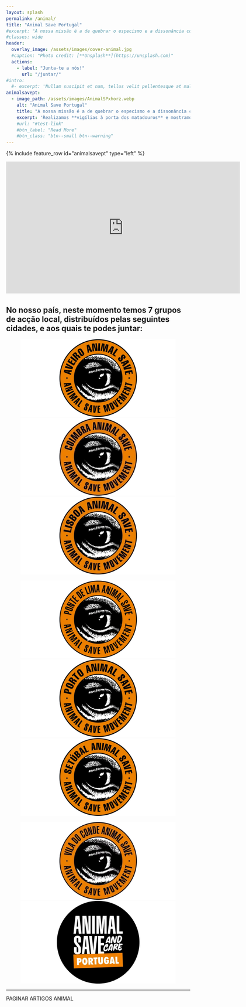 ```yaml
---
layout: splash
permalink: /animal/
title: "Animal Save Portugal"
#excerpt: "A nossa missão é a de quebrar o especismo e a dissonância cognitiva, lutando pelos direitos de todos os animais. Realizamos vigílias à porta dos matadouros e mostramos a exploração e injustiça a que os animais são sujeitos. Fazemos acções de rua e de sensibilização pela libertação animal."
#classes: wide
header:
  overlay_image: /assets/images/cover-animal.jpg
  #caption: "Photo credit: [**Unsplash**](https://unsplash.com)"
  actions:
    - label: "Junta-te a nós!"
      url: "/juntar/"
#intro:
  #- excerpt: 'Nullam suscipit et nam, tellus velit pellentesque at malesuada, enim eaque. Quis nulla, netus tempor in diam gravida tincidunt, *proin faucibus* voluptate felis id sollicitudin. Centered with `type="center"`'
animalsavept:
  - image_path: /assets/images/AnimalSPxhorz.webp
    alt: "Animal Save Portugal"
    title: "A nossa missão é a de quebrar o especismo e a dissonância cognitiva, lutando pelos direitos de todos os animais."
    excerpt: 'Realizamos **vigílias à porta dos matadouros** e mostramos a exploração e injustiça a que os animais são sujeitos. Fazemos acções de rua e de sensibilização pela libertação animal. Encontra-nos no [Instagram](https://instagram.com/animalsave.portugal), [Facebook](https://facebook.com/animalsaveportugal) ou envia-nos um [e-mail](mailto:animalsavept@gmail.com).'
    #url: "#test-link"
    #btn_label: "Read More"
    #btn_class: "btn--small btn--warning"
---
```


{% include feature_row id="animalsavept" type="left" %}

<iframe width="640" height="360" src="https://www.youtube-nocookie.com/embed/I29ytMuY-YQ?controls=0" frameborder="0" allowfullscreen></iframe>

## No nosso país, neste momento temos 7 grupos de acção local, distribuídos pelas seguintes cidades, e aos quais te podes juntar:


<figure class="third">
    <a href="/animal/aveiro"><img src="/assets/images/AveiroASxhorz.webp"></a>
    <a href="/animal/coimbra"><img src="/assets/images/CoimbraASxhorz.webp"></a>
    <a href="/animal/lisboa"><img src="/assets/images/LisboaASxhorz.webp"></a>
</figure>

<figure class="third">
    <a href="/animal/pontedelima"><img src="/assets/images/PonteDeLimaASxhorz.webp"></a>
    <a href="/animal/porto"><img src="/assets/images/PortoASxhorz.webp"></a>
    <a href="/animal/setubal"><img src="/assets/images/SetubalASxhorz.webp"></a>
</figure>

<figure class="third">
    <a href="/animal/viladoconde"><img src="/assets/images/VilaDoCondeASxhorz.webp"></a>
    <a href="/animal/saveandcare"><img src="/assets/images/ASave&CarePortugalxhorz.webp"></a>
</figure>

---
PAGINAR ARTIGOS ANIMAL

